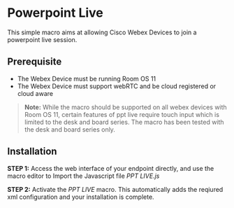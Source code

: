 # Powerpoint Live

This simple macro aims at allowing Cisco Webex Devices to join a powerpoint live session. 

## Prerequisite 

- The Webex Device must be running Room OS 11
- The Webex Device must support webRTC and be cloud registered or cloud aware 

> **Note:**  While the macro should be supported on all webex devices with Room OS 11, certain features of ppt live require touch input which is limited to the desk and board series. The macro has been tested with the desk and board series only. 


## Installation

**STEP 1:** Access the web interface of your endpoint directly, and use the macro editor to Import the Javascript file _PPT LIVE.js_

**STEP 2:** Activate the _PPT LIVE_ macro. This automatically adds the reqiured xml configuration and your installation is complete.

